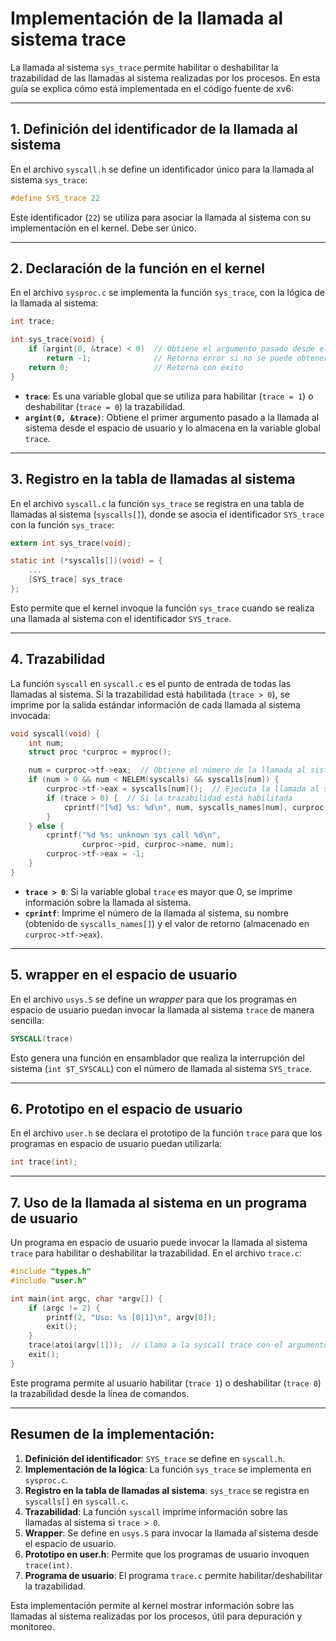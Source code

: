 # Implementación de la llamada al sistema trace

La llamada al sistema `sys_trace` permite habilitar o deshabilitar la trazabilidad de las llamadas al sistema realizadas por los procesos. En esta guía se explica cómo está implementada en el código fuente de xv6:

---

## 1. **Definición del identificador de la llamada al sistema**
En el archivo `syscall.h` se define un identificador único para la llamada al sistema `sys_trace`:

```c
#define SYS_trace 22
```

Este identificador (`22`) se utiliza para asociar la llamada al sistema con su implementación en el kernel. Debe ser único.

---

## 2. **Declaración de la función en el kernel**
En el archivo `sysproc.c` se implementa la función `sys_trace`, con la lógica de la llamada al sistema:

```c
int trace;

int sys_trace(void) {
    if (argint(0, &trace) < 0)  // Obtiene el argumento pasado desde el espacio de usuario
        return -1;              // Retorna error si no se puede obtener el argumento
    return 0;                   // Retorna con éxito
}
```

- **`trace`**: Es una variable global que se utiliza para habilitar (`trace = 1`) o deshabilitar (`trace = 0`) la trazabilidad.
- **`argint(0, &trace)`**: Obtiene el primer argumento pasado a la llamada al sistema desde el espacio de usuario y lo almacena en la variable global `trace`.

---

## 3. **Registro en la tabla de llamadas al sistema**
En el archivo `syscall.c` la función `sys_trace` se registra en una tabla de llamadas al sistema (`syscalls[]`), donde se asocia el identificador `SYS_trace` con la función `sys_trace`:

```c
extern int sys_trace(void);

static int (*syscalls[])(void) = {
    ...
    [SYS_trace] sys_trace
};
```

Esto permite que el kernel invoque la función `sys_trace` cuando se realiza una llamada al sistema con el identificador `SYS_trace`.

---

## 4. **Trazabilidad**
La función `syscall` en `syscall.c` es el punto de entrada de todas las llamadas al sistema. Si la trazabilidad está habilitada (`trace > 0`), se imprime por la salida estándar información de cada llamada al sistema invocada:

```c
void syscall(void) {
    int num;
    struct proc *curproc = myproc();

    num = curproc->tf->eax;  // Obtiene el número de la llamada al sistema
    if (num > 0 && num < NELEM(syscalls) && syscalls[num]) {
        curproc->tf->eax = syscalls[num]();  // Ejecuta la llamada al sistema
        if (trace > 0) {  // Si la trazabilidad está habilitada
            cprintf("[%d] %s: %d\n", num, syscalls_names[num], curproc->tf->eax);
        }
    } else {
        cprintf("%d %s: unknown sys call %d\n",
                curproc->pid, curproc->name, num);
        curproc->tf->eax = -1;
    }
}
```

- **`trace > 0`**: Si la variable global `trace` es mayor que 0, se imprime información sobre la llamada al sistema.
- **`cprintf`**: Imprime el número de la llamada al sistema, su nombre (obtenido de `syscalls_names[]`) y el valor de retorno (almacenado en `curproc->tf->eax`).

---

## 5. **wrapper en el espacio de usuario**
En el archivo `usys.S` se define un _wrapper_ para que los programas en espacio de usuario puedan invocar la llamada al sistema `trace` de manera sencilla:

```asm
SYSCALL(trace)
```

Esto genera una función en ensamblador que realiza la interrupción del sistema (`int $T_SYSCALL`) con el número de llamada al sistema `SYS_trace`.

---

## 6. **Prototipo en el espacio de usuario**
En el archivo `user.h` se declara el prototipo de la función `trace` para que los programas en espacio de usuario puedan utilizarla:

```c
int trace(int);
```

---

## 7. **Uso de la llamada al sistema en un programa de usuario**
Un programa en espacio de usuario puede invocar la llamada al sistema `trace` para habilitar o deshabilitar la trazabilidad. En el archivo `trace.c`:

```c
#include "types.h"
#include "user.h"

int main(int argc, char *argv[]) {
    if (argc != 2) {
        printf(2, "Uso: %s [0|1]\n", argv[0]);
        exit();
    }
    trace(atoi(argv[1]));  // Llama a la syscall trace con el argumento 0 o 1
    exit();
}
```

Este programa permite al usuario habilitar (`trace 1`) o deshabilitar (`trace 0`) la trazabilidad desde la línea de comandos.

---

## Resumen de la implementación:
1. **Definición del identificador**: `SYS_trace` se define en `syscall.h`.
2. **Implementación de la lógica**: La función `sys_trace` se implementa en `sysproc.c`.
3. **Registro en la tabla de llamadas al sistema**: `sys_trace` se registra en `syscalls[]` en `syscall.c`.
4. **Trazabilidad**: La función `syscall` imprime información sobre las llamadas al sistema si `trace > 0`.
5. **Wrapper**: Se define en `usys.S` para invocar la llamada al sistema desde el espacio de usuario.
6. **Prototipo en user.h**: Permite que los programas de usuario invoquen `trace(int)`.
7. **Programa de usuario**: El programa `trace.c` permite habilitar/deshabilitar la trazabilidad.

Esta implementación permite al kernel mostrar información sobre las llamadas al sistema realizadas por los procesos, útil para depuración y monitoreo.
